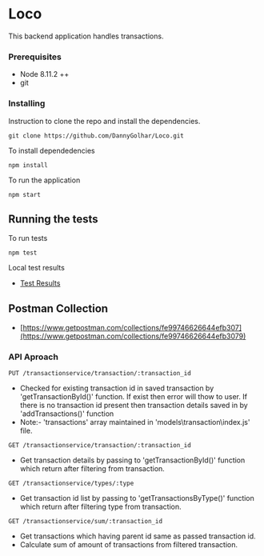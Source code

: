 # Loco

This backend application handles transactions.

### Prerequisites
* Node 8.11.2 ++
* git

### Installing

Instruction to clone the repo and install the dependencies.

```
git clone https://github.com/DannyGolhar/Loco.git
```

To install dependedencies

```
npm install
```

To run the application

```
npm start
```

## Running the tests

To run tests

```
npm test
```

Local test results

* [Test Results](https://raw.githubusercontent.com/DannyGolhar/Loco/65db16301dd95f254f5f91a5a2762a20296d53c0/loco-test.png)

## Postman Collection
* [https://www.getpostman.com/collections/fe99746626644efb307](https://www.getpostman.com/collections/fe99746626644efb3079)


### API Aproach 
``` 
PUT /transactionservice/transaction/:transaction_id
```
* Checked for existing transaction id in saved transaction by 'getTransactionById()' function. If exist then error will thow to user. If there is no transaction id present then transaction details saved in by 'addTransactions()' function
* Note:- 'transactions' array maintained in 'models\transaction\index.js' file.



``` 
GET /transactionservice/transaction/:transaction_id
```
* Get transaction details by passing to 'getTransactionById()' function which return after filtering from transaction. 


``` 
GET /transactionservice/types/:type
```
* Get transaction id list by passing to 'getTransactionsByType()' function which return after filtering type from transaction. 

``` 
GET /transactionservice/sum/:transaction_id
```
* Get transactions which having parent id same as passed transaction id.
* Calculate sum of amount of transactions from filtered transaction. 

